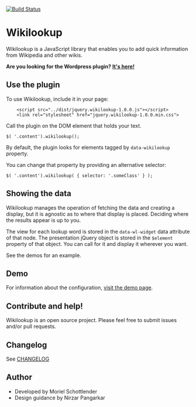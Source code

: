 [![Build Status](https://travis-ci.com/mooeypoo/jquery.wikilookup.svg?branch=master)](https://travis-ci.com/mooeypoo/jquery.wikilookup)

# Wikilookup
Wikilookup is a JavaScript library that enables you to add quick information from Wikipedia and other wikis.

**Are you looking for the Wordpress plugin? [It's here!](https://github.com/mooeypoo/wikilookup-wordpress)**

## Use the plugin
To use Wikilookup, include it in your page:
```
	<script src="../dist/jquery.wikilookup-1.0.0.js"></script>
	<link rel="stylesheet" href="jquery.wikilookup-1.0.0.min.css">
```
Call the plugin on the DOM element that holds your text.

```$( '.content').wikilookup();```

By default, the plugin looks for elements tagged by `data-wikilookup` property.

You can change that property by providing an alternative selector:

```$( '.content').wikilookup( { selector: '.someClass' } );```

## Showing the data

Wikilookup manages the operation of fetching the data and creating a display, but it is agnostic as to where that display is placed. Deciding where the results appear is up to you.

The view for each lookup word is stored in the `data-wl-widget` data attribute of that node. The presentation jQuery object is stored in the `$element` property of that object. You can call for it and display it wherever you want.

See the demos for an example.

## Demo
For information about the configuration, [visit the demo page](https://mooeypoo.github.io/wikilookup/).

## Contribute and help!
Wikilookup is an open source project. Please feel free to submit issues and/or pull requests.

## Changelog
See [CHANGELOG](CHANGELOG.md)

## Author
- Developed by Moriel Schottlender
- Design guidance by Nirzar Pangarkar
